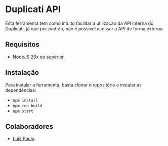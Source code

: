 # Duplicati API

Esta ferramenta tem como intuito facilitar a utilização da API interna do Duplicati, já que por padrão, não é possivel acessar a API de forma externa.

## Requisitos

- NodeJS 20x ou superior

## Instalação

Para instalar a ferramenta, basta clonar o repositório e instalar as dependências:

- ```npm install```
- ```npm run build```
- ```npm start```

## Colaboradores

- [Luiz Paulo](https://github.com/luizpaulo2005)
